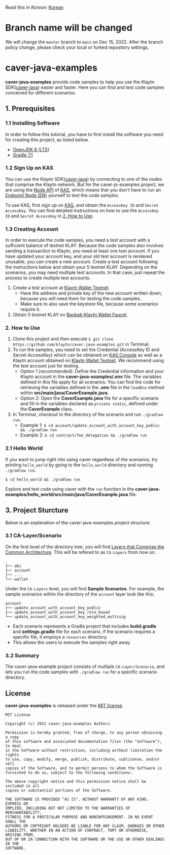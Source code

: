 *Read this in Korean:* [Korean](https://github.com/klaytn/caver-java-examples/blob/master/README.ko.md) 

# Branch name will be changed

We will change the `master` branch to `main` on Dec 15, 2022.
After the branch policy change, please check your local or forked repository settings.

# caver-java-examples
**caver-java-examples** provide code samples to help you use the Klaytn SDK([caver-java](https://github.com/klaytn/caver-java)) easier and faster. Here you can find and test code samples conceived for different scenarios.

## 1. Prerequisites
### 1.1 Installing Software
In order to follow this tutorial, you have to first install the software you need for creating this project, as listed below.
* [OpenJDK 8 (LTS)](https://adoptopenjdk.net/?variant=openjdk8&jvmVariant=hotspot)
* [Gradle 7.1](https://gradle.org/install/)

### 1.2 Sign Up on KAS
You can use the Klaytn SDK([caver-java](https://github.com/klaytn/caver-java)) by connecting to one of the nodes that comprise the Klaytn network. But for the caver-js-examples project, we are using the [Node API](https://refs.klaytnapi.com/en/node/latest) of [KAS](https://klaytnapi.com), which means that you don't have to run an [Endpoint Node (EN)](https://docs.klaytn.com/node/endpoint-node) yourself to test the code samples.

To use KAS, first sign up on [KAS](https://klaytnapi.com), and obtain the `AccessKey ID` and `Secret AccessKey`.
You can find detailed instructions on how to use the `AccessKey ID` and `Secret AccessKey` in [2. How to Use](https://github.com/klaytn/caver-java-examples#2-how-to-use).

### 1.3 Creating Account
In order to execute the code samples, you need a test account with a sufficient balance of testnet KLAY.
Because the code samples also involves sending a transaction to Klaytn, you need at least one test account. If you have updated your account key, and your old test account is rendered unusable, you can create a new account. Create a test account following the instructions below and obtain your 5 testnet KLAY. Depending on the scenarios, you may need multiple test accounts. In that case, just repeat the process to create multiple test accounts.
1. Create a test account at [Klaytn Wallet Testnet](https://baobab.wallet.klaytn.com/create). 
    * Have the address and private key of the new account written down, because you will need them for testing the code samples.
    * Make sure to also save the keystore file, because some scenarios require it.
2. Obtain 5 testnet KLAY on [Baobab Klaytn Wallet Faucet](https://baobab.wallet.klaytn.com/faucet).

### 2. How to Use
1. Clone this project and then execute `$ git clone https://github.com/klaytn/caver-java-examples.git` in Terminal.
2. To run the samples, you need to set the Credential (AccessKey ID and Secret AccessKey) which can be obtained on [KAS Console](https://console.klaytnapi.com/ko/security/credential) as well as a Klaytn account obtained on [Klaytn Wallet Testnet](https://baobab.wallet.klaytn.com/create). We recommend using the test account just for testing.
    * Option 1 (recommended): Define the Credential information and your Klaytn account in the **caver-java-examples/.env** file. The variables defined in this file apply for all scenarios. You can find the code for retrieving the variables defined in the **.env** file in the `loadEnv` method within **src/main/java/CaverExample.java**.
    * Option 2: Open the **CaverExample.java** file for a specific scenario and fill in the variables declared as `private static`, defined under the **CaverExample** class.
3. In Terminal, checkout to the directory of the scenario and run `./gradlew run`.
    * Example 1: `$ cd account/update_account_with_account_key_public && ./gradlew run`
    * Example 2: `$ cd contract/fee_delegation && ./gradlew run`

### 2.1 Hello World
If you want to jump right into using caver regardless of the scenarios, try printing `hello_world` by going to the `hello_world` directory and running `./gradlew run`.

`$ cd hello_world && ./gradlew run`

Explore and test code using caver with the `run` function in the **caver-java-examples/hello_world/src/main/java/CaverExample.java** file.

## 3. Project Sturcture
Below is an explanation of the caver-java-examples project structure.

### 3.1 CA-Layer/Scenario
On the first level of the directory tree, you will find [Layers that Comprise the Common Architecture](https://kips.klaytn.com/KIPs/kip-34#layer-diagram-of-the-common-architecture). This will be refered to as `CA-Layers` from now on.
```
.
├── abi
├── account
├── ...
└── wallet
```

Under the `CA-Layers` level, you will find **Sample Scenarios**. For example, the sample scenarios within the directory of the `account` layer look like this:
```
account
├── update_account_with_account_key_public
├── update_account_with_account_key_role_based
└── update_account_with_account_key_weighted_multisig
```
* Each scenario represents a Gradle project that includes **build.gradle** and **settings.gradle** file for each scenario, if the scenario requires a specific file, it employs a `resources` directory.
* This allows the users to execute the samples right away.

### 3.2 Summary
The caver-java-example project consists of multiple `CA-Layer/Scenario`, and lets you run the code samples with  `./gradlew run` for a specific scenario directory.

## License
**caver-java-examples** is released under the [MIT license](./LICENSE).

```
MIT License

Copyright (c) 2021 caver-java-examples Authors

Permission is hereby granted, free of charge, to any person obtaining a copy
of this software and associated documentation files (the "Software"), to deal
in the Software without restriction, including without limitation the rights
to use, copy, modify, merge, publish, distribute, sublicense, and/or sell
copies of the Software, and to permit persons to whom the Software is
furnished to do so, subject to the following conditions:

The above copyright notice and this permission notice shall be included in all
copies or substantial portions of the Software.

THE SOFTWARE IS PROVIDED "AS IS", WITHOUT WARRANTY OF ANY KIND, EXPRESS OR
IMPLIED, INCLUDING BUT NOT LIMITED TO THE WARRANTIES OF MERCHANTABILITY,
FITNESS FOR A PARTICULAR PURPOSE AND NONINFRINGEMENT. IN NO EVENT SHALL THE
AUTHORS OR COPYRIGHT HOLDERS BE LIABLE FOR ANY CLAIM, DAMAGES OR OTHER
LIABILITY, WHETHER IN AN ACTION OF CONTRACT, TORT OR OTHERWISE, ARISING FROM,
OUT OF OR IN CONNECTION WITH THE SOFTWARE OR THE USE OR OTHER DEALINGS IN THE
SOFTWARE.
```
